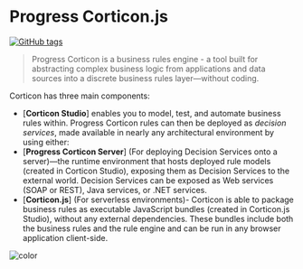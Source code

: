 <h1 id="cover-heading">
  Progress Corticon.js  <!-- TODO: Update title -->
</h1>

[![GitHub tags](https://img.shields.io/github/tag/MyGitHubUsername/docsifyjs-template.svg)](https://GitHub.com/MyGitHubUsername/docsifyjs-template/tags/) <!-- TODO: Update username and repo name -->

>    Progress Corticon is a business rules engine - a tool built for abstracting complex business logic from applications and data sources into a discrete business rules layer—without coding. 

Corticon has three main components:

* [**Corticon Studio**]  enables you to model, test, and automate business rules within. Progress Corticon rules can then be deployed as _decision services_, made available in nearly any architectural environment by using either:
* [**Progress Corticon Server**] (For deploying Decision Services onto a server)—the runtime environment that hosts deployed rule models (created in Corticon Studio), exposing them as Decision Services to the external world. Decision Services can be exposed as Web services (SOAP or REST), Java services, or .NET services.
* [**Corticon.js**] (For serverless environments)- Corticon is able to package business rules as executable JavaScript bundles (created in Corticon.js Studio), without any external dependencies. These bundles include both the business rules and the rule engine and can be run in any browser application client-side.


<!-- TODO: Set your background color or image. -->
![color](#b3d9f8)
